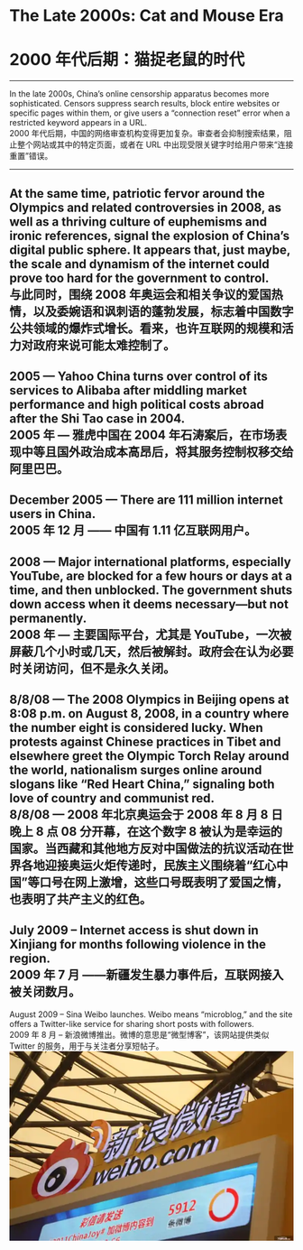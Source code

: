 # The Late 2000s: Cat and Mouse Era  
# 2000 年代后期：猫捉老鼠的时代
---
In the late 2000s, China’s online censorship apparatus becomes more sophisticated. Censors suppress search results, block entire websites or specific pages within them, or give users a “connection reset” error when a restricted keyword appears in a URL.   
2000 年代后期，中国的网络审查机构变得更加复杂。审查者会抑制搜索结果，阻止整个网站或其中的特定页面，或者在 URL 中出现受限关键字时给用户带来“连接重置”错误。

---

At the same time, patriotic fervor around the Olympics and related controversies in 2008, as well as a thriving culture of euphemisms and ironic references, signal the explosion of China’s digital public sphere. It appears that, just maybe, the scale and dynamism of the internet could prove too hard for the government to control.  
与此同时，围绕 2008 年奥运会和相关争议的爱国热情，以及委婉语和讽刺语的蓬勃发展，标志着中国数字公共领域的爆炸式增长。看来，也许互联网的规模和活力对政府来说可能太难控制了。
---
2005 — Yahoo China turns over control of its services to Alibaba after middling market performance and high political costs abroad after the Shi Tao case in 2004.  
2005 年 — 雅虎中国在 2004 年石涛案后，在市场表现中等且国外政治成本高昂后，将其服务控制权移交给阿里巴巴。
---
December 2005 —  There are 111 million internet users in China.  
2005 年 12 月 —— 中国有 1.11 亿互联网用户。
---
2008 —  Major international platforms, especially YouTube, are blocked for a few hours or days at a time, and then unblocked. The government shuts down access when it deems necessary—but not permanently.  
2008 年 —  主要国际平台，尤其是 YouTube，一次被屏蔽几个小时或几天，然后被解封。政府会在认为必要时关闭访问，但不是永久关闭。
---
8/8/08 —  The 2008 Olympics in Beijing opens at 8:08 p.m. on August 8, 2008, in a country where the number eight is considered lucky. When protests against Chinese practices in Tibet and elsewhere greet the Olympic Torch Relay around the world, nationalism surges online around slogans like “Red Heart China,” signaling both love of country and communist red.  
8/8/08 —  2008 年北京奥运会于 2008 年 8 月 8 日晚上 8 点 08 分开幕，在这个数字 8 被认为是幸运的国家。当西藏和其他地方反对中国做法的抗议活动在世界各地迎接奥运火炬传递时，民族主义围绕着“红心中国”等口号在网上激增，这些口号既表明了爱国之情，也表明了共产主义的红色。
---
July 2009 – Internet access is shut down in Xinjiang for months following violence in the region.   
2009 年 7 月 ——新疆发生暴力事件后，互联网接入被关闭数月。
---
August 2009 – Sina Weibo launches. Weibo means “microblog,” and the site offers a Twitter-like service for sharing short posts with followers.  
2009 年 8 月 – 新浪微博推出。微博的意思是“微型博客”，该网站提供类似 Twitter 的服务，用于与关注者分享短帖子。  
![新浪微博成立](./img/weibo.png "Sina weibo")